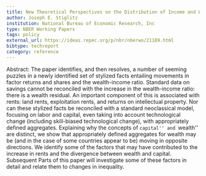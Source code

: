 ```yaml
---
title: New Theoretical Perspectives on the Distribution of Income and Wealth among Individuals, Part I. The Wealth Residual
author: Joseph E. Stiglitz
institution: National Bureau of Economic Research, Inc
type: NBER Working Papers
tags: policy
external_url: https://ideas.repec.org/p/nbr/nberwo/21189.html
bibtype: techreport
category: reference
---
```

Abstract: The paper identifies, and then resolves, a number of seeming puzzles in a newly identified set of stylized facts entailing movements in factor returns and shares and the wealth-income ratio. Standard data on savings cannot be reconciled with the increase in the wealth-income ratio: there is a wealth residual. An important component of this is associated with rents: land rents, exploitation rents, and returns on intellectual property. Nor can these stylized facts be reconciled with a standard neoclassical model, focusing on labor and capital, even taking into account technological change (including skill-biased technological change), with appropriately defined aggregates. Explaining why the concepts of ``capital'' and ``wealth'' are distinct, we show that appropriately defined aggregates for wealth may be (and in the case of some countries appear to be) moving in opposite directions. We identify some of the factors that may have contributed to the increase in rents and the divergence between wealth and capital. Subsequent Parts of this paper will investigate some of these factors in detail and relate them to changes in inequality.
